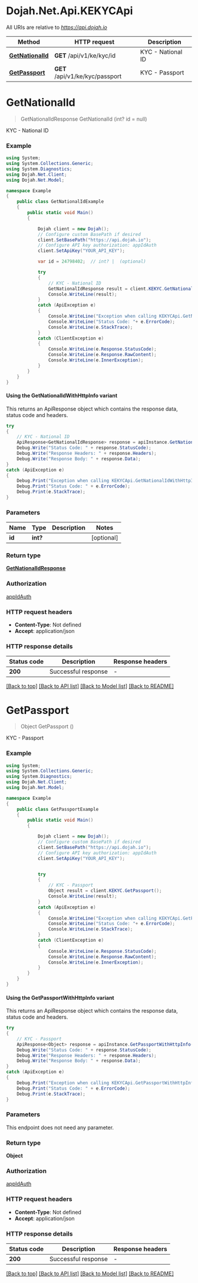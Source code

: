 # Dojah.Net.Api.KEKYCApi

All URIs are relative to *https://api.dojah.io*

| Method | HTTP request | Description |
|--------|--------------|-------------|
| [**GetNationalId**](KEKYCApi.md#getnationalid) | **GET** /api/v1/ke/kyc/id | KYC - National ID |
| [**GetPassport**](KEKYCApi.md#getpassport) | **GET** /api/v1/ke/kyc/passport | KYC - Passport |

<a name="getnationalid"></a>
# **GetNationalId**
> GetNationalIdResponse GetNationalId (int? id = null)

KYC - National ID

### Example
```csharp
using System;
using System.Collections.Generic;
using System.Diagnostics;
using Dojah.Net.Client;
using Dojah.Net.Model;

namespace Example
{
    public class GetNationalIdExample
    {
        public static void Main()
        {

            Dojah client = new Dojah();
            // Configure custom BasePath if desired
            client.SetBasePath("https://api.dojah.io");
            // Configure API key authorization: appIdAuth
            client.SetApiKey("YOUR_API_KEY");

            var id = 24798402;  // int? |  (optional) 

            try
            {
                // KYC - National ID
                GetNationalIdResponse result = client.KEKYC.GetNationalId(id);
                Console.WriteLine(result);
            }
            catch (ApiException e)
            {
                Console.WriteLine("Exception when calling KEKYCApi.GetNationalId: " + e.Message);
                Console.WriteLine("Status Code: "+ e.ErrorCode);
                Console.WriteLine(e.StackTrace);
            }
            catch (ClientException e)
            {
                Console.WriteLine(e.Response.StatusCode);
                Console.WriteLine(e.Response.RawContent);
                Console.WriteLine(e.InnerException);
            }
        }
    }
}
```

#### Using the GetNationalIdWithHttpInfo variant
This returns an ApiResponse object which contains the response data, status code and headers.

```csharp
try
{
    // KYC - National ID
    ApiResponse<GetNationalIdResponse> response = apiInstance.GetNationalIdWithHttpInfo(id);
    Debug.Write("Status Code: " + response.StatusCode);
    Debug.Write("Response Headers: " + response.Headers);
    Debug.Write("Response Body: " + response.Data);
}
catch (ApiException e)
{
    Debug.Print("Exception when calling KEKYCApi.GetNationalIdWithHttpInfo: " + e.Message);
    Debug.Print("Status Code: " + e.ErrorCode);
    Debug.Print(e.StackTrace);
}
```

### Parameters

| Name | Type | Description | Notes |
|------|------|-------------|-------|
| **id** | **int?** |  | [optional]  |

### Return type

[**GetNationalIdResponse**](GetNationalIdResponse.md)

### Authorization

[appIdAuth](../README.md#appIdAuth)

### HTTP request headers

 - **Content-Type**: Not defined
 - **Accept**: application/json


### HTTP response details
| Status code | Description | Response headers |
|-------------|-------------|------------------|
| **200** | Successful response |  -  |

[[Back to top]](#) [[Back to API list]](../README.md#documentation-for-api-endpoints) [[Back to Model list]](../README.md#documentation-for-models) [[Back to README]](../README.md)

<a name="getpassport"></a>
# **GetPassport**
> Object GetPassport ()

KYC - Passport

### Example
```csharp
using System;
using System.Collections.Generic;
using System.Diagnostics;
using Dojah.Net.Client;
using Dojah.Net.Model;

namespace Example
{
    public class GetPassportExample
    {
        public static void Main()
        {

            Dojah client = new Dojah();
            // Configure custom BasePath if desired
            client.SetBasePath("https://api.dojah.io");
            // Configure API key authorization: appIdAuth
            client.SetApiKey("YOUR_API_KEY");


            try
            {
                // KYC - Passport
                Object result = client.KEKYC.GetPassport();
                Console.WriteLine(result);
            }
            catch (ApiException e)
            {
                Console.WriteLine("Exception when calling KEKYCApi.GetPassport: " + e.Message);
                Console.WriteLine("Status Code: "+ e.ErrorCode);
                Console.WriteLine(e.StackTrace);
            }
            catch (ClientException e)
            {
                Console.WriteLine(e.Response.StatusCode);
                Console.WriteLine(e.Response.RawContent);
                Console.WriteLine(e.InnerException);
            }
        }
    }
}
```

#### Using the GetPassportWithHttpInfo variant
This returns an ApiResponse object which contains the response data, status code and headers.

```csharp
try
{
    // KYC - Passport
    ApiResponse<Object> response = apiInstance.GetPassportWithHttpInfo();
    Debug.Write("Status Code: " + response.StatusCode);
    Debug.Write("Response Headers: " + response.Headers);
    Debug.Write("Response Body: " + response.Data);
}
catch (ApiException e)
{
    Debug.Print("Exception when calling KEKYCApi.GetPassportWithHttpInfo: " + e.Message);
    Debug.Print("Status Code: " + e.ErrorCode);
    Debug.Print(e.StackTrace);
}
```

### Parameters
This endpoint does not need any parameter.
### Return type

**Object**

### Authorization

[appIdAuth](../README.md#appIdAuth)

### HTTP request headers

 - **Content-Type**: Not defined
 - **Accept**: application/json


### HTTP response details
| Status code | Description | Response headers |
|-------------|-------------|------------------|
| **200** | Successful response |  -  |

[[Back to top]](#) [[Back to API list]](../README.md#documentation-for-api-endpoints) [[Back to Model list]](../README.md#documentation-for-models) [[Back to README]](../README.md)

